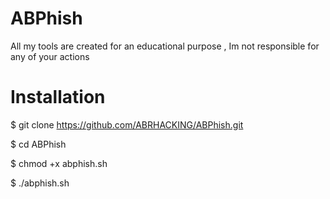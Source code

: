 # ABPhish
All my tools are created for an educational purpose , Im not responsible for any of your actions


# Installation
$ git clone https://github.com/ABRHACKING/ABPhish.git

$ cd ABPhish

$ chmod +x abphish.sh

$ ./abphish.sh
